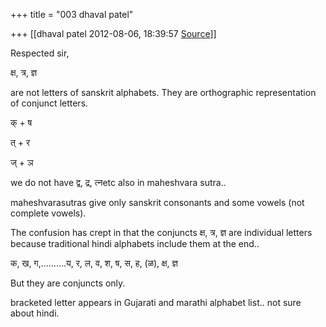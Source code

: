 +++
title = "003 dhaval patel"

+++
[[dhaval patel	2012-08-06, 18:39:57 [Source](https://groups.google.com/g/bvparishat/c/PiZ0N9B9px0)]]



Respected sir,

क्ष, त्र, ज्ञ  

are not letters of sanskrit alphabets. They are orthographic representation of conjunct letters.

क्‌ + ष

त्‌ + र

ज्‌ + ञ

  

we do not have द्व, द्र, त्नetc also in maheshvara sutra..

maheshvarasutras give only sanskrit consonants and some vowels (not complete vowels).

  

The confusion has crept in that the conjuncts क्ष, त्र, ज्ञ   are individual letters because traditional hindi alphabets include them at the end..

क, ख, ग,..........य, र, ल, व, श, ष, स, ह, (ळ), क्ष, ज्ञ

But they are conjuncts only.

bracketed letter appears in Gujarati and marathi alphabet list.. not sure about hindi.

  

  

